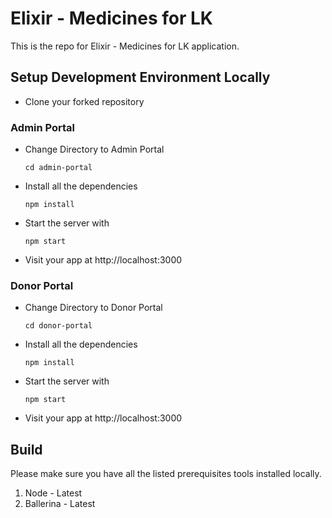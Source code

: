 # Elixir - Medicines for LK

This is the repo for Elixir - Medicines for LK application.

## Setup Development Environment Locally

- Clone your forked repository

### Admin Portal

- Change Directory to Admin Portal
  ```
  cd admin-portal
  ```
- Install all the dependencies
  ```
  npm install
  ```
- Start the server with

  ```
  npm start
  ```

- Visit your app at http://localhost:3000

### Donor Portal

- Change Directory to Donor Portal
  ```
  cd donor-portal
  ```
- Install all the dependencies
  ```
  npm install
  ```
- Start the server with

  ```
  npm start
  ```

- Visit your app at http://localhost:3000

## Build

Please make sure you have all the listed prerequisites tools installed locally.

1. Node - Latest
2. Ballerina - Latest
